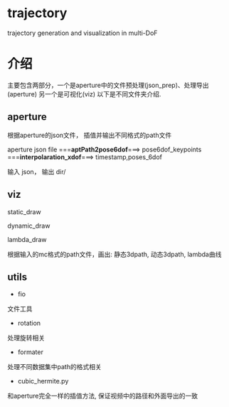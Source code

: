 # trajectory
trajectory generation and visualization in multi-DoF


# 介绍

主要包含两部分，一个是aperture中的文件预处理(json_prep)、处理导出(aperture)
另一个是可视化(viz)
以下是不同文件夹介绍.




## aperture

根据aperture的json文件， 插值并输出不同格式的path文件

aperture json file ===**aptPath2pose6dof**===> pose6dof_keypoints 
===**interpolaration_xdof**===> timestamp,poses_6dof 

输入 json， 输出 dir/




## viz

static_draw

dynamic_draw

lambda_draw

根据输入的mc格式的path文件，画出:
静态3dpath, 动态3dpath, lambda曲线




## utils

- fio

文件工具

- rotation

处理旋转相关

- formater

处理不同数据集中path的格式相关

- cubic_hermite.py

和aperture完全一样的插值方法, 保证视频中的路径和外面导出的一致



